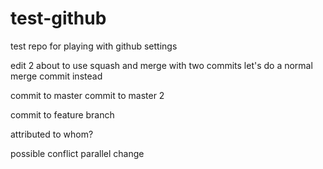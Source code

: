 # test-github
test repo for playing with github settings

edit 2
about to use squash and merge with two commits
let's do a normal merge commit instead

commit to master
commit to master 2

commit to feature branch

attributed to whom?

possible conflict parallel change
